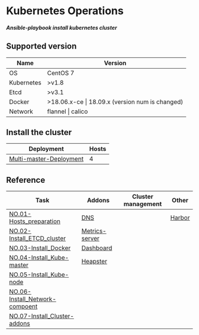 # Kubernetes **Op**erations 

##### Ansible-playbook install kubernetes cluster

## Supported version

| Name       | Version                                         |
| ---------- | ----------------------------------------------- |
| OS         | CentOS 7                                        |
| Kubernetes | >v1.8                                           |
| Etcd       | >v3.1                                           |
| Docker     | >18.06.x-ce \| 18.09.x (version num is changed) |
| Network    | flannel \| calico                               |

## Install the cluster

| Deployment                                                   | Hosts |
| ------------------------------------------------------------ | ----- |
| <a href="docs/setup/00.K8S_multi-master_deployment.md">Multi-master-Deployment</a> | 4     |

## Reference

| Task                                                         | Addons                                                       | Cluster management | Other                                        |
| ------------------------------------------------------------ | ------------------------------------------------------------ | ------------------ | -------------------------------------------- |
| <a href="docs/setup/01.Hosts_environment_preparation.md">NO.01-Hosts_preparation</a> | <a href="docs/handbook/dns.md">DNS</a>                       |                    | <a href="docs/handbook/harbor.md">Harbor</a> |
| <a href="docs/setup/02.Install_ETCD_cluster.md">NO.02-Install_ETCD_cluster</a> | <a href="docs/handbook/metrics-server.md">Metrics-server</a> |                    |                                              |
| <a href="docs/setup/03.Install_Docker.md">NO.03-Install_Docker</a> | <a href="docs/handbook/dashboard.md">Dashboard</a>           |                    |                                              |
| <a href="docs/setup/04.Install_Kube-master.md">NO.04-Install_Kube-master</a> | <a href="docs/handbook/heapster.md">Heapster</a>             |                    |                                              |
| <a href="docs/setup/05.Install_Kube-node.md">NO.05-Install_Kube-node</a> |                                                              |                    |                                              |
| <a href="docs/setup/06.Install_Network-Component.md">NO.06-Install_Network-compoent</a> |                                                              |                    |                                              |
| <a href="docs/setup/07.Install_Cluster-Addons.md">NO.07-Install_Cluster-addons</a> |                                                              |                    |                                              |

